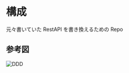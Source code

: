 # 構成

元々書いていた RestAPI を書き換えるための Repo

## 参考図

![DDD](https://i0.wp.com/mintaku-blog.net/mintaku/wp-content/uploads/2020/07/5.png?w=1600&ssl=1)

